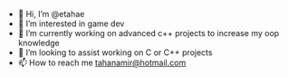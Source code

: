 - 👋 Hi, I’m @etahae
- 👀 I’m interested in game dev
- 🌱 I’m currently working on advanced c++ projects to increase my oop knowledge
- 💞️ I’m looking to assist working on C or C++ projects
- 📫 How to reach me tahanamir@hotmail.com
